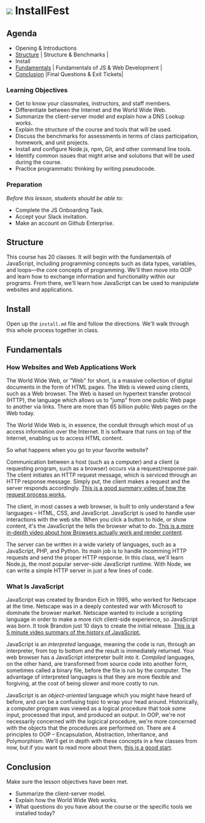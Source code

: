 # ![](https://ga-dash.s3.amazonaws.com/production/assets/logo-9f88ae6c9c3871690e33280fcf557f33.png) InstallFest

## Agenda
- Opening & Introductions
- [Structure](#Structure) | Structure & Benchmarks |
- Install
- [Fundamentals](#fundamentals) | Fundamentals of JS & Web Development |
- [Conclusion](#conclusion) |Final Questions & Exit Tickets|

### Learning Objectives

* Get to know your classmates, instructors, and staff members.
* Differentiate between the Internet and the World Wide Web.
* Summarize the client-server model and explain how a DNS Lookup works.
* Explain the structure of the course and tools that will be used.
* Discuss the benchmarks for assessments in terms of class participation, homework, and unit projects.
* Install and configure Node.js, npm, Git, and other command line tools.
* Identify common issues that might arise and solutions that will be used during the course.
* Practice programmatic thinking by writing pseudocode.

### Preparation

*Before this lesson, students should be able to:*

- Complete the JS Onboarding Task.
- Accept your Slack invitation.
- Make an account on Github Enterprise.

## Structure

This course has 20 classes. It will begin with the fundamentals of JavaScript, including programming concepts such as data types, variables, and loops—the core concepts of programming. We'll then move into OOP and learn how to exchange information and functionality within our programs. From there, we'll learn how JavaScript can be used to manipulate websites and applications.

## Install

Open up the `install.md` file and follow the directions. We'll walk through this whole process together in class. 


## Fundamentals

### How Websites and Web Applications Work

The World Wide Web, or "Web" for short, is a massive collection of digital documents in the form of HTML pages. The Web is viewed using clients, such as a Web browser. The Web is based on hypertext transfer protocol (HTTP), the language which allows us to "jump" from one public Web page to another via links. There are more than 65 billion public Web pages on the Web today.

The World Wide Web is, in essence, the conduit through which most of us access information over the Internet. It is software that runs on top of the Internet, enabling us to access HTML content.

So what happens when you go to your favorite website? 

Communication between a host (such as a computer) and a client (a requesting program, such as a browser) occurs via a request/response pair. The client initiates an HTTP request message, which is serviced through an HTTP response message. Simply put, the client makes a request and the server responds accordingly. [This is a good summary video of how the request process works.](https://www.youtube.com/watch?v=DuSURHrZG6I)

The client, in most casses a web browser, is built to only understand a few languages – HTML, CSS, and JavaScript. JavaScript is used to handle user interactions with the web site. When you click a button to hide, or show content, it's the JavaScript the tells the browser what to do.
[This is a more in-depth video about how Browsers actually work and render content](https://www.youtube.com/watch?v=WjDrMKZWCt0). 

The server can be written in a wide variety of languages, such as a JavaScript, PHP, and Python. Its main job is to handle incomming HTTP requests and send the proper HTTP response. In this class, we'll learn Node.js, the most popular server-side JavaScript runtime. With Node, we can write a simple HTTP server in just a few lines of code.

### What Is JavaScript

JavaScript was created by Brandon Eich in 1995, who worked for Netscape at the time. Netscape was in a deeply contested war with Microsoft to dominate the browser market. Netscape wanted to include a scripting language in order to make a more rich client-side experience, so JavaScript was born. It took Brandon just 10 days to create the initial release. [This is a 5 minute video summary of the history of JavaScript.](https://www.youtube.com/watch?v=1H2v5QVBQDQ)

JavaScript is an *interpreted* language, meaning the code is run, through an interpreter, from top to bottom and the result is immediately returned. Your web browser has a JavaScript interpreter built into it. *Compiled* languages, on the other hand, are transformed from source code into another form, sometimes called a binary file, before the file is run by the computer. The advantage of interpreted languages is that they are more flexible and forgiving, at the cost of being slower and more costly to run.

JavaScript is an *object-oriented* language which you might have heard of before, and can be a confusing topic to wrap your head around. Historically, a computer program was viewed as a logical procedure that took some input, processed that input, and produced an output. In OOP, we're not necessarily concerned with the logicical procedure, we're more concerned with the objects that the procedures are performed on. There are 4 principles to OOP – Encapsulation, Abstraction, Inheritance, and Polymorphism. We'll get in depth with these concepts in a few classes from now, but if you want to read more about them, [this is a good start](https://medium.freecodecamp.org/object-oriented-programming-concepts-21bb035f7260).


## Conclusion

Make sure the lesson objectives have been met.

* Summarize the client-server model.
* Explain how the World Wide Web works.
* What questions do you have about the course or the specific tools we installed today?
